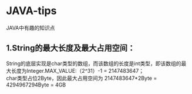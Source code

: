 # JAVA-tips
JAVA中有趣的知识点

## 1.String的最大长度及最大占用空间：
String的底层实现是char类型的数组，而该数组的长度是int类型，即该数组的最大长度为Integer.MAX_VALUE:（2^31）-1 = 2147483647；  
char类型占位2Byte，因此最大占用空间为 2147483647*2Byte = 4294967294Byte = 4GB
 
